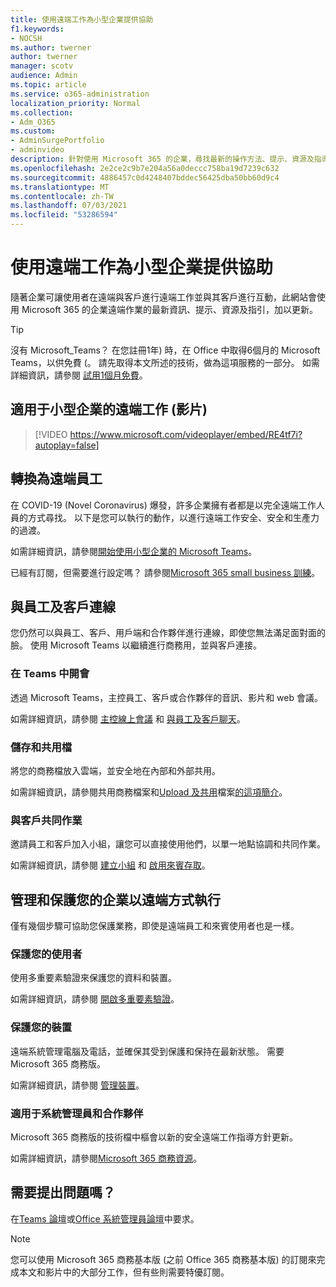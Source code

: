 ```yaml
---
title: 使用遠端工作為小型企業提供協助
f1.keywords:
- NOCSH
ms.author: twerner
author: twerner
manager: scotv
audience: Admin
ms.topic: article
ms.service: o365-administration
localization_priority: Normal
ms.collection:
- Adm_O365
ms.custom:
- AdminSurgePortfolio
- adminvideo
description: 針對使用 Microsoft 365 的企業，尋找最新的操作方法、提示、資源及指導方針。
ms.openlocfilehash: 2e2ce2c9b7e204a56a0deccc758ba19d7239c632
ms.sourcegitcommit: 4886457c0d4248407bddec56425dba50bb60d9c4
ms.translationtype: MT
ms.contentlocale: zh-TW
ms.lasthandoff: 07/03/2021
ms.locfileid: "53286594"
---
```

# <a name="empower-your-small-business-with-remote-work"></a>使用遠端工作為小型企業提供協助

隨著企業可讓使用者在遠端與客戶進行遠端工作並與其客戶進行互動，此網站會使用 Microsoft 365 的企業遠端作業的最新資訊、提示、資源及指引，加以更新。

> [!TIP]
> 沒有 Microsoft_Teams？ 在您註冊1年) 時，在 Office 中取得6個月的 Microsoft Teams，以供免費 (。 請先取得本文所述的技術，做為這項服務的一部分。 如需詳細資訊，請參閱 [試用1個月免費](https://aka.ms/SMBTeamsOffer)。

## <a name="remote-work-for-your-small-business-video"></a>適用于小型企業的遠端工作 (影片) 

> [!VIDEO https://www.microsoft.com/videoplayer/embed/RE4tf7i?autoplay=false]

## <a name="transitioning-to-a-remote-workforce"></a>轉換為遠端員工

在 COVID-19 (Novel Coronavirus) 爆發，許多企業擁有者都是以完全遠端工作人員的方式尋找。 以下是您可以執行的動作，以進行遠端工作安全、安全和生產力的過渡。

如需詳細資訊，請參閱[開始使用小型企業的 Microsoft Teams](../../business-video/get-started-teams-small-business.md)。

已經有訂閱，但需要進行設定嗎？ 請參閱[Microsoft 365 small business 訓練](../../business-video/index.yml)。

## <a name="connect-with-employees-and-customers"></a>與員工及客戶連線

您仍然可以與員工、客戶、用戶端和合作夥伴進行連線，即使您無法滿足面對面的臉。 使用 Microsoft Teams 以繼續進行商務用，並與客戶連接。

### <a name="meet-up-in-teams"></a>在 Teams 中開會

透過 Microsoft Teams，主控員工、客戶或合作夥伴的音訊、影片和 web 會議。

如需詳細資訊，請參閱 [主控線上會議](../../business-video/start-and-pin-chats.md) 和 [與員工及客戶聊天](https://support.microsoft.com/office/chat-with-employees-and-customers-65748808-a403-462c-a6e1-b169e5bc6c92)。

### <a name="store-and-share-files"></a>儲存和共用檔

將您的商務檔放入雲端，並安全地在內部和外部共用。

如需詳細資訊，請參閱共用商務檔案和[Upload 及共用](https://support.microsoft.com/office/upload-and-share-files-57b669db-678e-424e-b0a0-15d19215cb12)檔案[的這項簡介](../../business-video/overview-file-sharing.md)。

### <a name="collaborate-with-customers"></a>與客戶共同作業

邀請員工和客戶加入小組，讓您可以直接使用他們，以單一地點協調和共同作業。

如需詳細資訊，請參閱 [建立小組](../../business-video/team-with-guests.md) 和 [啟用來賓存取](/MicrosoftTeams/guest-access)。

## <a name="manage-and-secure-your-business-to-run-remotely"></a>管理和保護您的企業以遠端方式執行

僅有幾個步驟可協助您保護業務，即使是遠端員工和來賓使用者也是一樣。

### <a name="secure-your-users"></a>保護您的使用者

使用多重要素驗證來保護您的資料和裝置。

如需詳細資訊，請參閱 [開啟多重要素驗證](../../business-video/turn-on-mfa.md)。

### <a name="secure-your-devices"></a>保護您的裝置

遠端系統管理電腦及電話，並確保其受到保護和保持在最新狀態。 需要 Microsoft 365 商務版。

如需詳細資訊，請參閱 [管理裝置](../../business-video/secure-win-10-pro-devices.md)。

### <a name="more-for-admins-and-partners"></a>適用于系統管理員和合作夥伴

Microsoft 365 商務版的技術檔中樞會以新的安全遠端工作指導方針更新。

如需詳細資訊，請參閱[Microsoft 365 商務資源](/microsoft-365/business)。

## <a name="need-to-ask-a-question"></a>需要提出問題嗎？

在[Teams 論壇](https://answers.microsoft.com/msteams/forum)或[Office 系統管理員論壇](https://answers.microsoft.com)中要求。

> [!NOTE]
> 您可以使用 Microsoft 365 商務基本版 (之前 Office 365 商務基本版) 的訂閱來完成本文和影片中的大部分工作，但有些則需要特優訂閱。
